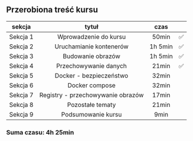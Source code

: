 ## Przerobiona treść kursu

| sekcja   | tytuł         | czas | |
| -------- | :-------------: | :--: | :--: |
| Sekcja 1 | Wprowadzenie do kursu | 50min | ✅ |
| Sekcja 2 | Uruchamianie kontenerów | 1h 5min | ✅ |
| Sekcja 3 | Budowanie obrazów | 1h 5min | ✅ |
| Sekcja 4 | Przechowywanie danych | 21min | ✅ |
| Sekcja 5 | Docker - bezpieczeństwo | 32min |  |
| Sekcja 6 | Docker compose | 32min |  |
| Sekcja 7 | Registry - przechowywanie obrazów | 17min |  |
| Sekcja 8 | Pozostałe tematy | 21min |  |
| Sekcja 9 | Podsumowanie kursu | 9min |  |
  
### Suma czasu: 4h 25min